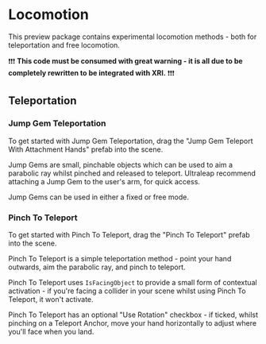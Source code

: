 # Locomotion

This preview package contains experimental locomotion methods - both for teleportation and free locomotion. 

❗❗❗ **This code must be consumed with great warning - it is all due to be completely rewritten to be integrated with XRI.** ❗❗❗

## Teleportation

### Jump Gem Teleportation

To get started with Jump Gem Teleportation, drag the "Jump Gem Teleport With Attachment Hands" prefab into the scene.

Jump Gems are small, pinchable objects which can be used to aim a parabolic ray whilst pinched and released to teleport. Ultraleap recommend attaching a Jump Gem to the user's arm, for quick access.

Jump Gems can be used in either a fixed or free mode.

### Pinch To Teleport

To get started with Pinch To Teleport, drag the "Pinch To Teleport" prefab into the scene.

Pinch To Teleport is a simple teleportation method - point your hand outwards, aim the parabolic ray, and pinch to teleport.

Pinch To Teleport uses `IsFacingObject` to provide a small form of contextual activation - if you're facing a collider in your scene whilst using Pinch To Teleport, it won't activate.

Pinch To Teleport has an optional "Use Rotation" checkbox - if ticked, whilst pinching on a Teleport Anchor, move your hand horizontally to adjust where you'll face when you land.